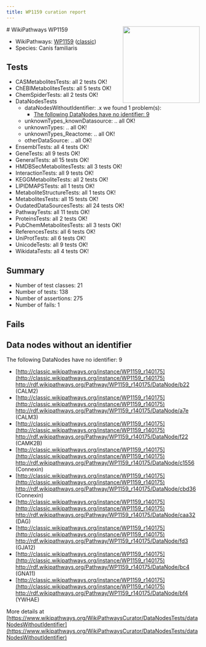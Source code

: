 ```yaml
---
title: WP1159 curation report
---
```


<img style="float: right; width: 200px" src="https://upload.wikimedia.org/wikipedia/commons/thumb/8/83/Wplogo_with_text_500.png/640px-Wplogo_with_text_500.png" />
# WikiPathways WP1159

* WikiPathways: [WP1159](https://wikipathways.org/pathways/WP1159) ([classic](https://classic.wikipathways.org/instance/WP1159))
* Species: Canis familiaris
## Tests
* CASMetabolitesTests: all 2 tests OK!
* ChEBIMetabolitesTests: all 5 tests OK!
* ChemSpiderTests: all 2 tests OK!
* DataNodesTests
    * dataNodesWithoutIdentifier: .x we found 1 problem(s):
        * [The following DataNodes have no identifier: 9](#d2d32fa8)
    * unknownTypes_knownDatasource: .. all OK!
    * unknownTypes: .. all OK!
    * unknownTypes_Reactome: .. all OK!
    * otherDataSource: .. all OK!
* EnsemblTests: all 4 tests OK!
* GeneTests: all 9 tests OK!
* GeneralTests: all 15 tests OK!
* HMDBSecMetabolitesTests: all 3 tests OK!
* InteractionTests: all 9 tests OK!
* KEGGMetaboliteTests: all 2 tests OK!
* LIPIDMAPSTests: all 1 tests OK!
* MetaboliteStructureTests: all 1 tests OK!
* MetabolitesTests: all 15 tests OK!
* OudatedDataSourcesTests: all 24 tests OK!
* PathwayTests: all 11 tests OK!
* ProteinsTests: all 2 tests OK!
* PubChemMetabolitesTests: all 3 tests OK!
* ReferencesTests: all 6 tests OK!
* UniProtTests: all 6 tests OK!
* UnicodeTests: all 9 tests OK!
* WikidataTests: all 4 tests OK!


## Summary

* Number of test classes: 21
* Number of tests: 138
* Number of assertions: 275
* Number of fails: 1

## Fails

<a name="d2d32fa8" />

## Data nodes without an identifier

The following DataNodes have no identifier: 9

* [http://classic.wikipathways.org/instance/WP1159_r140175](http://classic.wikipathways.org/instance/WP1159_r140175) http://rdf.wikipathways.org/Pathway/WP1159_r140175/DataNode/b22 (CALM2)
* [http://classic.wikipathways.org/instance/WP1159_r140175](http://classic.wikipathways.org/instance/WP1159_r140175) http://rdf.wikipathways.org/Pathway/WP1159_r140175/DataNode/a7e (CALM3)
* [http://classic.wikipathways.org/instance/WP1159_r140175](http://classic.wikipathways.org/instance/WP1159_r140175) http://rdf.wikipathways.org/Pathway/WP1159_r140175/DataNode/f22 (CAMK2B)
* [http://classic.wikipathways.org/instance/WP1159_r140175](http://classic.wikipathways.org/instance/WP1159_r140175) http://rdf.wikipathways.org/Pathway/WP1159_r140175/DataNode/c1556 (Connexin)
* [http://classic.wikipathways.org/instance/WP1159_r140175](http://classic.wikipathways.org/instance/WP1159_r140175) http://rdf.wikipathways.org/Pathway/WP1159_r140175/DataNode/cbd36 (Connexin)
* [http://classic.wikipathways.org/instance/WP1159_r140175](http://classic.wikipathways.org/instance/WP1159_r140175) http://rdf.wikipathways.org/Pathway/WP1159_r140175/DataNode/caa32 (DAG)
* [http://classic.wikipathways.org/instance/WP1159_r140175](http://classic.wikipathways.org/instance/WP1159_r140175) http://rdf.wikipathways.org/Pathway/WP1159_r140175/DataNode/fd3 (GJA12)
* [http://classic.wikipathways.org/instance/WP1159_r140175](http://classic.wikipathways.org/instance/WP1159_r140175) http://rdf.wikipathways.org/Pathway/WP1159_r140175/DataNode/bc4 (GNA11)
* [http://classic.wikipathways.org/instance/WP1159_r140175](http://classic.wikipathways.org/instance/WP1159_r140175) http://rdf.wikipathways.org/Pathway/WP1159_r140175/DataNode/bf4 (YWHAE)


More details at [https://www.wikipathways.org/WikiPathwaysCurator/DataNodesTests/dataNodesWithoutIdentifier](https://www.wikipathways.org/WikiPathwaysCurator/DataNodesTests/dataNodesWithoutIdentifier)

